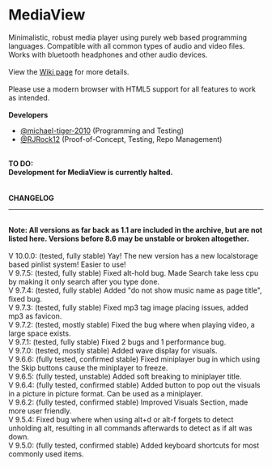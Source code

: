 # MediaView
Minimalistic, robust media player using purely web based programming languages. Compatible with all common types of audio and video files. Works with bluetooth headphones and other audio devices.
<br><br>View the <a href="https://github.com/RJRock12/MediaView/wiki">Wiki page</a> for more details.<br><br>
Please use a modern browser with HTML5 support for all features to work as intended.<br>
<br>
**Developers**
- <a href="https://github.com/michael-tiger-2010">@michael-tiger-2010</a> (Programming and Testing)
- <a href="https://github.com/RJRock12">@RJRock12</a> (Proof-of-Concept, Testing, Repo Management)<br>
<br>
<b>TO DO:</b>
<br>
<b>Development for MediaView is currently halted.</b>
<br><br><br>
<b>CHANGELOG</b><hr>
<br>
<b>Note: All versions as far back as 1.1 are included in the archive, but are not listed here. Versions before 8.6 may be unstable or broken altogether.</b><br><br>
V 10.0.0: (tested, fully stable) Yay! The new version has a new localstorage based pinlist system! Easier to use!<br>
V 9.7.5: (tested, fully stable) Fixed alt-hold bug. Made Search take less cpu by making it only search after you type done.<br>
V 9.7.4: (tested, fully stable) Added "do not show music name as page title", fixed bug.<br>
V 9.7.3: (tested, fully stable) Fixed mp3 tag image placing issues, added mp3 as favicon.<br>
V 9.7.2: (tested, mostly stable) Fixed the bug where when playing video, a large space exists. <br>
V 9.7.1: (tested, fully stable) Fixed 2 bugs and 1 performance bug.<br>
V 9.7.0: (tested, mostly stable) Added wave display for visuals.<br>
V 9.6.6: (fully tested, confirmed stable) Fixed miniplayer bug in which using the Skip buttons cause the miniplayer to freeze.<br>
V 9.6.5: (fully tested, unstable) Added soft breaking to miniplayer title. <br>
V 9.6.4: (fully tested, confirmed stable) Added button to pop out the visuals in a picture in picture format. Can be used as a miniplayer. <br>
V 9.6.2: (fully tested, confirmed stable) Improved Visuals Section, made more user friendly.<br>
V 9.5.4: Fixed bug where when using alt+d or alt-f forgets to detect unholding alt, resulting in all commands afterwards to detect as if alt was down.<br>
V 9.5.0: (fully tested, confirmed stable) Added keyboard shortcuts for most commonly used items.<br>
